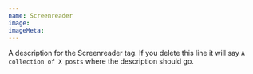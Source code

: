 ```yaml
---
name: Screenreader
image:
imageMeta:
---
```

A description for the Screenreader tag. If you delete this line it will say
`A collection of X posts` where the description should go.
